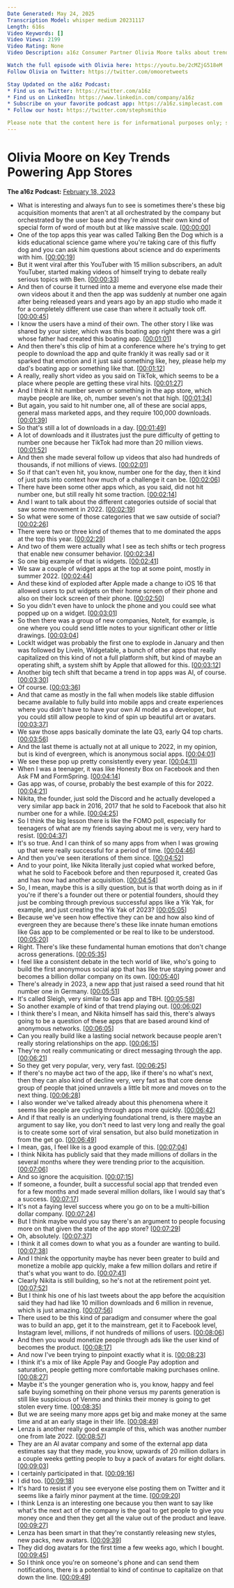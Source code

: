 ```yaml
---
Date Generated: May 24, 2025
Transcription Model: whisper medium 20231117
Length: 616s
Video Keywords: []
Video Views: 2199
Video Rating: None
Video Description: a16z Consumer Partner Olivia Moore talks about trends and shifts that influence the apps people are downloading to their smartphones, including widgets, AI, and anonymous social.

Watch the full episode with Olivia here: https://youtu.be/2cMZjG518eM
Follow Olivia on Twitter: https://twitter.com/omooretweets

Stay Updated on the a16z Podcast: 
* Find us on Twitter: https://twitter.com/a16z 
* Find us on LinkedIn: https://www.linkedin.com/company/a16z 
* Subscribe on your favorite podcast app: https://a16z.simplecast.com
* Follow our host: https://twitter.com/stephsmithio

Please note that the content here is for informational purposes only; should NOT be taken as legal, business, tax, or investment advice or be used to evaluate any investment or security; and is not directed at any investors or potential investors in any a16z fund. For more details please see a16z.com/disclosures.
---
```


# Olivia Moore on Key Trends Powering App Stores
**The a16z Podcast:** [February 18, 2023](https://www.youtube.com/watch?v=CCBKkb1pLEE)
*  What is interesting and always fun to see is sometimes there's these big acquisition moments that aren't at all orchestrated by the company but orchestrated by the user base and they're almost their own kind of special form of word of mouth but at like massive scale. [[00:00:00](https://www.youtube.com/watch?v=CCBKkb1pLEE&t=0.0s)]
*  One of the top apps this year was called Talking Ben the Dog which is a kids educational science game where you're taking care of this fluffy dog and you can ask him questions about science and do experiments with him. [[00:00:19](https://www.youtube.com/watch?v=CCBKkb1pLEE&t=19.0s)]
*  But it went viral after this YouTuber with 15 million subscribers, an adult YouTuber, started making videos of himself trying to debate really serious topics with Ben. [[00:00:33](https://www.youtube.com/watch?v=CCBKkb1pLEE&t=33.0s)]
*  And then of course it turned into a meme and everyone else made their own videos about it and then the app was suddenly at number one again after being released years and years ago by an app studio who made it for a completely different use case than where it actually took off. [[00:00:45](https://www.youtube.com/watch?v=CCBKkb1pLEE&t=45.0s)]
*  I know the users have a mind of their own. The other story I like was shared by your sister, which was this boating app right there was a girl whose father had created this boating app. [[00:01:01](https://www.youtube.com/watch?v=CCBKkb1pLEE&t=61.0s)]
*  And then there's this clip of him at a conference where he's trying to get people to download the app and quite frankly it was really sad or it sparked that emotion and it just said something like, hey, please help my dad's boating app or something like that. [[00:01:12](https://www.youtube.com/watch?v=CCBKkb1pLEE&t=72.0s)]
*  A really, really short video as you said on TikTok, which seems to be a place where people are getting these viral hits. [[00:01:27](https://www.youtube.com/watch?v=CCBKkb1pLEE&t=87.0s)]
*  And I think it hit number seven or something in the app store, which maybe people are like, oh, number seven's not that high. [[00:01:34](https://www.youtube.com/watch?v=CCBKkb1pLEE&t=94.0s)]
*  But again, you said to hit number one, all of these are social apps, general mass marketed apps, and they require 100,000 downloads. [[00:01:39](https://www.youtube.com/watch?v=CCBKkb1pLEE&t=99.0s)]
*  So that's still a lot of downloads in a day. [[00:01:49](https://www.youtube.com/watch?v=CCBKkb1pLEE&t=109.0s)]
*  A lot of downloads and it illustrates just the pure difficulty of getting to number one because her TikTok had more than 20 million views. [[00:01:52](https://www.youtube.com/watch?v=CCBKkb1pLEE&t=112.0s)]
*  And then she made several follow up videos that also had hundreds of thousands, if not millions of views. [[00:02:01](https://www.youtube.com/watch?v=CCBKkb1pLEE&t=121.0s)]
*  So if that can't even hit, you know, number one for the day, then it kind of just puts into context how much of a challenge it can be. [[00:02:06](https://www.youtube.com/watch?v=CCBKkb1pLEE&t=126.0s)]
*  There have been some other apps which, as you said, did not hit number one, but still really hit some traction. [[00:02:14](https://www.youtube.com/watch?v=CCBKkb1pLEE&t=134.0s)]
*  And I want to talk about the different categories outside of social that saw some movement in 2022. [[00:02:19](https://www.youtube.com/watch?v=CCBKkb1pLEE&t=139.0s)]
*  So what were some of those categories that we saw outside of social? [[00:02:26](https://www.youtube.com/watch?v=CCBKkb1pLEE&t=146.0s)]
*  There were two or three kind of themes that to me dominated the apps at the top this year. [[00:02:29](https://www.youtube.com/watch?v=CCBKkb1pLEE&t=149.0s)]
*  And two of them were actually what I see as tech shifts or tech progress that enable new consumer behavior. [[00:02:34](https://www.youtube.com/watch?v=CCBKkb1pLEE&t=154.0s)]
*  So one big example of that is widgets. [[00:02:41](https://www.youtube.com/watch?v=CCBKkb1pLEE&t=161.0s)]
*  We saw a couple of widget apps at the top at some point, mostly in summer 2022. [[00:02:44](https://www.youtube.com/watch?v=CCBKkb1pLEE&t=164.0s)]
*  And these kind of exploded after Apple made a change to iOS 16 that allowed users to put widgets on their home screen of their phone and also on their lock screen of their phone. [[00:02:50](https://www.youtube.com/watch?v=CCBKkb1pLEE&t=170.0s)]
*  So you didn't even have to unlock the phone and you could see what popped up on a widget. [[00:03:01](https://www.youtube.com/watch?v=CCBKkb1pLEE&t=181.0s)]
*  So then there was a group of new companies, NoteIt, for example, is one where you could send little notes to your significant other or little drawings. [[00:03:04](https://www.youtube.com/watch?v=CCBKkb1pLEE&t=184.0s)]
*  LockIt widget was probably the first one to explode in January and then was followed by LiveIn, Widgetable, a bunch of other apps that really capitalized on this kind of not a full platform shift, but kind of maybe an operating shift, a system shift by Apple that allowed for this. [[00:03:12](https://www.youtube.com/watch?v=CCBKkb1pLEE&t=192.0s)]
*  Another big tech shift that became a trend in top apps was AI, of course. [[00:03:30](https://www.youtube.com/watch?v=CCBKkb1pLEE&t=210.0s)]
*  Of course. [[00:03:36](https://www.youtube.com/watch?v=CCBKkb1pLEE&t=216.0s)]
*  And that came as mostly in the fall when models like stable diffusion became available to fully build into mobile apps and create experiences where you didn't have to have your own AI model as a developer, but you could still allow people to kind of spin up beautiful art or avatars. [[00:03:37](https://www.youtube.com/watch?v=CCBKkb1pLEE&t=217.0s)]
*  We saw those apps basically dominate the late Q3, early Q4 top charts. [[00:03:56](https://www.youtube.com/watch?v=CCBKkb1pLEE&t=236.0s)]
*  And the last theme is actually not at all unique to 2022, in my opinion, but is kind of evergreen, which is anonymous social apps. [[00:04:01](https://www.youtube.com/watch?v=CCBKkb1pLEE&t=241.0s)]
*  We see these pop up pretty consistently every year. [[00:04:11](https://www.youtube.com/watch?v=CCBKkb1pLEE&t=251.0s)]
*  When I was a teenager, it was like Honesty Box on Facebook and then Ask FM and FormSpring. [[00:04:14](https://www.youtube.com/watch?v=CCBKkb1pLEE&t=254.0s)]
*  Gas app was, of course, probably the best example of this for 2022. [[00:04:21](https://www.youtube.com/watch?v=CCBKkb1pLEE&t=261.0s)]
*  Nikita, the founder, just sold the Discord and he actually developed a very similar app back in 2016, 2017 that he sold to Facebook that also hit number one for a while. [[00:04:25](https://www.youtube.com/watch?v=CCBKkb1pLEE&t=265.0s)]
*  So I think the big lesson there is like the FOMO poll, especially for teenagers of what are my friends saying about me is very, very hard to resist. [[00:04:37](https://www.youtube.com/watch?v=CCBKkb1pLEE&t=277.0s)]
*  It's so true. And I can think of so many apps from when I was growing up that were really successful for a period of time. [[00:04:46](https://www.youtube.com/watch?v=CCBKkb1pLEE&t=286.0s)]
*  And then you've seen iterations of them since. [[00:04:52](https://www.youtube.com/watch?v=CCBKkb1pLEE&t=292.0s)]
*  And to your point, like Nikita literally just copied what worked before, what he sold to Facebook before and then repurposed it, created Gas and has now had another acquisition. [[00:04:54](https://www.youtube.com/watch?v=CCBKkb1pLEE&t=294.0s)]
*  So, I mean, maybe this is a silly question, but is that worth doing as in if you're if there's a founder out there or potential founders, should they just be combing through previous successful apps like a Yik Yak, for example, and just creating the Yik Yak of 2023? [[00:05:05](https://www.youtube.com/watch?v=CCBKkb1pLEE&t=305.0s)]
*  Because we've seen how effective they can be and how also kind of evergreen they are because there's these like innate human emotions like Gas app to be complemented or be real to like to be understood. [[00:05:20](https://www.youtube.com/watch?v=CCBKkb1pLEE&t=320.0s)]
*  Right. There's like these fundamental human emotions that don't change across generations. [[00:05:35](https://www.youtube.com/watch?v=CCBKkb1pLEE&t=335.0s)]
*  I feel like a consistent debate in the tech world of like, who's going to build the first anonymous social app that has like true staying power and becomes a billion dollar company on its own. [[00:05:40](https://www.youtube.com/watch?v=CCBKkb1pLEE&t=340.0s)]
*  There's already in 2023, a new app that just raised a seed round that hit number one in Germany. [[00:05:51](https://www.youtube.com/watch?v=CCBKkb1pLEE&t=351.0s)]
*  It's called Sleigh, very similar to Gas app and TBH. [[00:05:58](https://www.youtube.com/watch?v=CCBKkb1pLEE&t=358.0s)]
*  So another example of kind of that trend playing out. [[00:06:02](https://www.youtube.com/watch?v=CCBKkb1pLEE&t=362.0s)]
*  I think there's I mean, and Nikita himself has said this, there's always going to be a question of these apps that are based around kind of anonymous networks. [[00:06:05](https://www.youtube.com/watch?v=CCBKkb1pLEE&t=365.0s)]
*  Can you really build like a lasting social network because people aren't really storing relationships on the app. [[00:06:15](https://www.youtube.com/watch?v=CCBKkb1pLEE&t=375.0s)]
*  They're not really communicating or direct messaging through the app. [[00:06:21](https://www.youtube.com/watch?v=CCBKkb1pLEE&t=381.0s)]
*  So they get very popular, very, very fast. [[00:06:25](https://www.youtube.com/watch?v=CCBKkb1pLEE&t=385.0s)]
*  If there's no maybe act two of the app, like if there's no what's next, then they can also kind of decline very, very fast as that core dense group of people that joined unravels a little bit more and moves on to the next thing. [[00:06:28](https://www.youtube.com/watch?v=CCBKkb1pLEE&t=388.0s)]
*  I also wonder we've talked already about this phenomena where it seems like people are cycling through apps more quickly. [[00:06:42](https://www.youtube.com/watch?v=CCBKkb1pLEE&t=402.0s)]
*  And if that really is an underlying foundational trend, is there maybe an argument to say like, you don't need to last very long and really the goal is to create some sort of viral sensation, but also build monetization in from the get go. [[00:06:49](https://www.youtube.com/watch?v=CCBKkb1pLEE&t=409.0s)]
*  I mean, gas, I feel like is a good example of this. [[00:07:04](https://www.youtube.com/watch?v=CCBKkb1pLEE&t=424.0s)]
*  I think Nikita has publicly said that they made millions of dollars in the several months where they were trending prior to the acquisition. [[00:07:06](https://www.youtube.com/watch?v=CCBKkb1pLEE&t=426.0s)]
*  And so ignore the acquisition. [[00:07:15](https://www.youtube.com/watch?v=CCBKkb1pLEE&t=435.0s)]
*  If someone, a founder, built a successful social app that trended even for a few months and made several million dollars, like I would say that's a success. [[00:07:17](https://www.youtube.com/watch?v=CCBKkb1pLEE&t=437.0s)]
*  It's not a faying level success where you go on to be a multi-billion dollar company. [[00:07:24](https://www.youtube.com/watch?v=CCBKkb1pLEE&t=444.0s)]
*  But I think maybe would you say there's an argument to people focusing more on that given the state of the app store? [[00:07:29](https://www.youtube.com/watch?v=CCBKkb1pLEE&t=449.0s)]
*  Oh, absolutely. [[00:07:37](https://www.youtube.com/watch?v=CCBKkb1pLEE&t=457.0s)]
*  I think it all comes down to what you as a founder are wanting to build. [[00:07:38](https://www.youtube.com/watch?v=CCBKkb1pLEE&t=458.0s)]
*  And I think the opportunity maybe has never been greater to build and monetize a mobile app quickly, make a few million dollars and retire if that's what you want to do. [[00:07:41](https://www.youtube.com/watch?v=CCBKkb1pLEE&t=461.0s)]
*  Clearly Nikita is still building, so he's not at the retirement point yet. [[00:07:52](https://www.youtube.com/watch?v=CCBKkb1pLEE&t=472.0s)]
*  But I think his one of his last tweets about the app before the acquisition said they had had like 10 million downloads and 6 million in revenue, which is just amazing. [[00:07:56](https://www.youtube.com/watch?v=CCBKkb1pLEE&t=476.0s)]
*  There used to be this kind of paradigm and consumer where the goal was to build an app, get it to the mainstream, get it to Facebook level, Instagram level, millions, if not hundreds of millions of users. [[00:08:06](https://www.youtube.com/watch?v=CCBKkb1pLEE&t=486.0s)]
*  And then you would monetize people through ads like the user kind of becomes the product. [[00:08:17](https://www.youtube.com/watch?v=CCBKkb1pLEE&t=497.0s)]
*  And now I've been trying to pinpoint exactly what it is. [[00:08:23](https://www.youtube.com/watch?v=CCBKkb1pLEE&t=503.0s)]
*  I think it's a mix of like Apple Pay and Google Pay adoption and saturation, people getting more comfortable making purchases online. [[00:08:27](https://www.youtube.com/watch?v=CCBKkb1pLEE&t=507.0s)]
*  Maybe it's the younger generation who is, you know, happy and feel safe buying something on their phone versus my parents generation is still like suspicious of Venmo and thinks their money is going to get stolen every time. [[00:08:35](https://www.youtube.com/watch?v=CCBKkb1pLEE&t=515.0s)]
*  But we are seeing many more apps get big and make money at the same time and at an early stage in their life. [[00:08:49](https://www.youtube.com/watch?v=CCBKkb1pLEE&t=529.0s)]
*  Lenza is another really good example of this, which was another number one from late 2022. [[00:08:57](https://www.youtube.com/watch?v=CCBKkb1pLEE&t=537.0s)]
*  They are an AI avatar company and some of the external app data estimates say that they made, you know, upwards of 20 million dollars in a couple weeks getting people to buy a pack of avatars for eight dollars. [[00:09:03](https://www.youtube.com/watch?v=CCBKkb1pLEE&t=543.0s)]
*  I certainly participated in that. [[00:09:16](https://www.youtube.com/watch?v=CCBKkb1pLEE&t=556.0s)]
*  I did too. [[00:09:18](https://www.youtube.com/watch?v=CCBKkb1pLEE&t=558.0s)]
*  It's hard to resist if you see everyone else posting them on Twitter and it seems like a fairly minor payment at the time. [[00:09:20](https://www.youtube.com/watch?v=CCBKkb1pLEE&t=560.0s)]
*  I think Lenza is an interesting one because you then want to say like what's the next act of the company is the goal to get people to give you money once and then they get all the value out of the product and leave. [[00:09:27](https://www.youtube.com/watch?v=CCBKkb1pLEE&t=567.0s)]
*  Lenza has been smart in that they're constantly releasing new styles, new packs, new avatars. [[00:09:39](https://www.youtube.com/watch?v=CCBKkb1pLEE&t=579.0s)]
*  They did dog avatars for the first time a few weeks ago, which I bought. [[00:09:45](https://www.youtube.com/watch?v=CCBKkb1pLEE&t=585.0s)]
*  So I think once you're on someone's phone and can send them notifications, there is a potential to kind of continue to capitalize on that down the line. [[00:09:49](https://www.youtube.com/watch?v=CCBKkb1pLEE&t=589.0s)]
